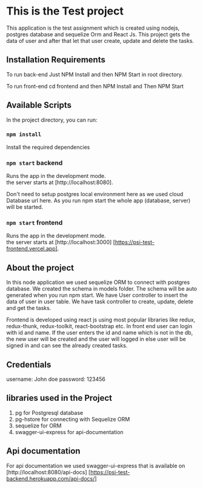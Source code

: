 # This is the Test project

This application is the test assignment which is created using nodejs, postgres database and sequelize Orm and React Js.
This project gets the data of user and after that let that user create, update and delete the tasks.

## Installation Requirements

To run back-end Just NPM Install and then NPM Start in root directory.

To run front-end cd frontend and then NPM Install and Then NPM Start

## Available Scripts

In the project directory, you can run:

### `npm install`

Install the required dependencies

### `npm start` backend

Runs the app in the development mode.\
the server starts at [http://localhost:8080].

Don't need to setup postgres local environment here as we used cloud Database url here. As you run npm start the whole app (database, server) will be started.

### `npm start` frontend

Runs the app in the development mode.\
the server starts at [http://localhost:3000] [https://psi-test-frontend.vercel.app].

## About the project

In this node application we used sequelize ORM to connect with postgres database.
We created the schema in models folder. The schema will be auto generated when you run npm start.
We have User controller to insert the data of user in user table.
We have task controller to create, update, delete and get the tasks.

Frontend is developed using react js using most popular libraries like redux, redux-thunk, redux-toolkit, react-bootstrap etc. In front end user can login with id and name. If the user enters the id and name which is not in the db, the new user will be created and the user will logged in else user will be signed in and can see the already created tasks.


## Credentials

username: John doe
password: 123456


## libraries used in the Project

1. pg for Postgresql database
2. pg-hstore for connecting with Sequelize ORM
3. sequelize for ORM
4. swagger-ui-express for api-documentation

## Api documentation

For api documentation we used swagger-ui-express that is available on [http://localhost:8080/api-docs] [https://psi-test-backend.herokuapp.com/api-docs/]